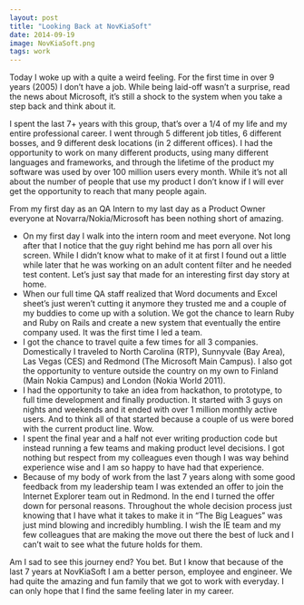 ```yaml
---
layout: post
title: "Looking Back at NovKiaSoft"
date: 2014-09-19
image: NovKiaSoft.png
tags: work
---
```


Today I woke up with a quite a weird feeling. For the first time in over 9 years (2005) I don’t have a job. While being laid-off wasn’t a surprise, read the news about Microsoft, it’s still a shock to the system when you take a step back and think about it.

I spent the last 7+ years with this group, that’s over a 1/4 of my life and my entire professional career. I went through 5 different job titles, 6 different bosses, and 9 different desk locations (in 2 different offices). I had the opportunity to work on many different products, using many different languages and frameworks, and through the lifetime of the product my software was used by over 100 million users every month. While it’s not all about the number of people that use my product I don’t know if I will ever get the opportunity to reach that many people again.

From my first day as an QA Intern to my last day as a Product Owner everyone at Novarra/Nokia/Microsoft has been nothing short of amazing.

- On my first day I walk into the intern room and meet everyone. Not long after that I notice that the guy right behind me has porn all over his screen. While I didn’t know what to make of it at first I found out a little while later that he was working on an adult content filter and he needed test content. Let’s just say that made for an interesting first day story at home.
- When our full time QA staff realized that Word documents and Excel sheet’s just weren’t cutting it anymore they trusted me and a couple of my buddies to come up with a solution. We got the chance to learn Ruby and Ruby on Rails and create a new system that eventually the entire company used. It was the first time I led a team.
- I got the chance to travel quite a few times for all 3 companies. Domestically I traveled to North Carolina (RTP), Sunnyvale (Bay Area), Las Vegas (CES) and Redmond (The Microsoft Main Campus). I also got the opportunity to venture outside the country on my own to Finland (Main Nokia Campus) and London (Nokia World 2011).
- I had the opportunity to take an idea from hackathon, to prototype, to full time development and finally production. It started with 3 guys on nights and weekends and it ended with over 1 million monthly active users. And to think all of that started because a couple of us were bored with the current product line. Wow.
- I spent the final year and a half not ever writing production code but instead running a few teams and making product level decisions. I got nothing but respect from my colleagues even though I was way behind experience wise and I am so happy to have had that experience.
- Because of my body of work from the last 7 years along with some good feedback from my leadership team I was extended an offer to join the Internet Explorer team out in Redmond. In the end I turned the offer down for personal reasons. Throughout the whole decision process just knowing that I have what it takes to make it in “The Big Leagues” was just mind blowing and incredibly humbling. I wish the IE team and my few colleagues that are making the move out there the best of luck and I can’t wait to see what the future holds for them.

Am I sad to see this journey end? You bet. But I know that because of the last 7 years at NovKiaSoft I am a better person, employee and engineer. We had quite the amazing and fun family that we got to work with everyday. I can only hope that I find the same feeling later in my career.
